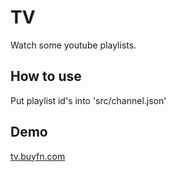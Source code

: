 # TV

Watch some youtube playlists.

## How to use

Put playlist id's into 'src/channel.json'

## Demo

[tv.buyfn.com](http://tv.buyfn.com)
